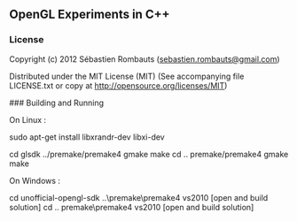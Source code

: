 OpenGL Experiments in C++
-------------------------

### License

Copyright (c) 2012 Sébastien Rombauts (sebastien.rombauts@gmail.com)

Distributed under the MIT License (MIT) (See accompanying file LICENSE.txt
or copy at http://opensource.org/licenses/MIT)

### Building and Running

On Linux :

sudo apt-get install libxrandr-dev libxi-dev

cd glsdk
../premake/premake4 gmake
make
cd ..
premake/premake4 gmake
make

On Windows :

cd unofficial-opengl-sdk
..\premake\premake4 vs2010
[open and build solution]
cd ..
premake\premake4 vs2010
[open and build solution]
